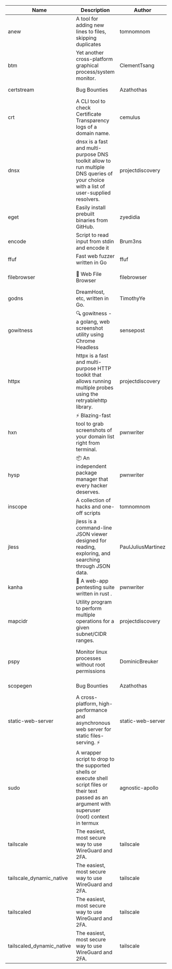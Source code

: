 | Name | Description | Author | Repository | Stars | Version | Updated | Size | SHA256SUM | B3SUM | Source | Language | License |
| ---- | ----------- | ------ | ---------- | ----- | ------- | ------- | ---- | --- | ------ | --------|-------- | ------- |
| anew | A tool for adding new lines to files, skipping duplicates | tomnomnom | [https://github.com/tomnomnom/anew](https://github.com/tomnomnom/anew) | 1121 | v0.1.1 | 2022-03-15T22:35:31Z | 1.41 MB | 41c5a3280453f23911a1cb9ac3c1dc9974249be1b4af6373b6b2daa3d2b749b2 | 760b40bd840e8b96135945aa20f90a137573125904fa9fbfa068c00ce1bc4adb | https://raw.githubusercontent.com/Azathothas/Toolpacks/main/aarch64_arm64_v8a_Android/anew | Go | MIT License |
| btm | Yet another cross-platform graphical process/system monitor. | ClementTsang | [https://github.com/ClementTsang/bottom](https://github.com/ClementTsang/bottom) | 8274 | 0.9.6 | 2023-08-27T01:43:44Z | 3.10 MB | 8524a3fc73a66e51158634e666b590277eed63850a6c724e2d3be92bc907df82 | cc220296db4be3f0968992dbab403efb95063c76f058b618ce3c1c599322ef8f | https://raw.githubusercontent.com/Azathothas/Toolpacks/main/aarch64_arm64_v8a_Android/btm | Rust | MIT License |
| certstream |  Bug Bounties | Azathothas | [https://github.com/Azathothas/Arsenal](https://github.com/Azathothas/Arsenal) | 13 | null |  | 4.54 MB | 64db81987ac5650f5bf4f155a7b67e1ada2e1b3c8aec3d0fb10d9e282b9a0982 | 379dc97fa3b7f373cf98a5e364eb4a1493ed2350ba81e33717c4f9cae378c57c | https://raw.githubusercontent.com/Azathothas/Toolpacks/main/aarch64_arm64_v8a_Android/certstream | Shell | null |
| crt | A CLI tool to check Certificate Transparency logs of a domain name. | cemulus | [https://github.com/cemulus/crt](https://github.com/cemulus/crt) | 64 | v0.1.0 | 2022-03-08T21:41:54Z | 4.63 MB | dff0653ac85e6e1e9dbcd33d64d2485032781da4d60d58501faed4b9a937d3a1 | c4f0f9811a02d59b39e839b9697e02ec0031e9a7673e15b5f6dffa55f3a4c709 | https://raw.githubusercontent.com/Azathothas/Toolpacks/main/aarch64_arm64_v8a_Android/crt | Go | Apache License 2.0 |
| dnsx | dnsx is a fast and multi-purpose DNS toolkit allow to run multiple DNS queries of your choice with a list of user-supplied resolvers. | projectdiscovery | [https://github.com/projectdiscovery/dnsx](https://github.com/projectdiscovery/dnsx) | 1834 | v1.1.6 | 2023-11-11T19:20:44Z | 25.01 MB | a9197bf682781b7e726dce930c8ac15f3c9cbe865fa860e5e0423b364459d9c8 | 7665c41fdbd743ca96bfb21822862301c8fdea572fc1c4cad29c313fa7a9794f | https://raw.githubusercontent.com/Azathothas/Toolpacks/main/aarch64_arm64_v8a_Android/dnsx | Go | MIT License |
| eget | Easily install prebuilt binaries from GitHub. | zyedidia | [https://github.com/zyedidia/eget](https://github.com/zyedidia/eget) | 661 | v1.3.3 | 2023-02-22T05:15:46Z | 6.49 MB | e8651a1f207b5bb84d11ebf7d34fcabcf499b5313d3a91b29e26ace603ae0df4 | cb6e44b35110c9bfaa65d0f3bbc42bc1d1c290857e7980af4779554eeb80f36b | https://raw.githubusercontent.com/Azathothas/Toolpacks/main/aarch64_arm64_v8a_Android/eget | Go | MIT License |
| encode | Script to read input from stdin and encode it | Brum3ns | [https://github.com/Brum3ns/encode](https://github.com/Brum3ns/encode) | 18 | null |  | 2.49 MB | 272abd61a5252b48ee6176582e8fc2aa87dce515b99197b1c5bafa2c4d83026c | 48f663534da859a4aff3abfd5295cad5f48145dcee4a513c0bb116d487eb1146 | https://raw.githubusercontent.com/Azathothas/Toolpacks/main/aarch64_arm64_v8a_Android/encode | Go | MIT License |
| ffuf | Fast web fuzzer written in Go | ffuf | [https://github.com/ffuf/ffuf](https://github.com/ffuf/ffuf) | 10801 | v2.1.0 | 2023-09-16T12:23:19Z | 8.18 MB | 6486a8df2645ae1f36bb796cdba8c919613a69515010ff1433450526cfa6321d | ef2116a546c65de27485c2bc5bb82e800a5ef2920bfe7d03a8d62a19bdc796b1 | https://raw.githubusercontent.com/Azathothas/Toolpacks/main/aarch64_arm64_v8a_Android/ffuf | Go | MIT License |
| filebrowser | 📂 Web File Browser | filebrowser | [https://github.com/filebrowser/filebrowser](https://github.com/filebrowser/filebrowser) | 22299 | v2.27.0 | 2024-01-02T14:38:37Z | 13.29 MB | c6a7daf9a6aa60a0d92206d6c98caa8531607ce4c9e75b89b1821cd33fe45452 | 134cf70a99e84e45bb0bac17c3f19ded41a2ed9f59fe2d53a432fc84d97bf57a | https://raw.githubusercontent.com/Azathothas/Toolpacks/main/aarch64_arm64_v8a_Android/filebrowser | Go | Apache License 2.0 |
| godns |  DreamHost, etc, written in Go. | TimothyYe | [https://github.com/TimothyYe/godns](https://github.com/TimothyYe/godns) | 1391 | v3.0.5 | 2024-01-05T15:35:43Z | 11.81 MB | e5923ba42236d02a1fa8af3c932113bfb4ec095b047e05720a0354d40c05becc | 728dd0c09fb8300fd86b86144f114e758f4b789d741f75ebf86fde7887786328 | https://raw.githubusercontent.com/Azathothas/Toolpacks/main/aarch64_arm64_v8a_Android/godns | Go | Apache License 2.0 |
| gowitness | 🔍 gowitness - a golang, web screenshot utility using Chrome Headless | sensepost | [https://github.com/sensepost/gowitness](https://github.com/sensepost/gowitness) | 2541 | 2.5.1 | 2023-10-29T11:11:30Z | 25.96 MB | 11df370f23d9b18f53afda61896bbd9c7a6002a8641944927954f626d51dbf04 | 23b3bce5505aa3508c1c1a1b1be14d0cb2c30e9dba0104ba57ebfdfdac0dcec4 | https://raw.githubusercontent.com/Azathothas/Toolpacks/main/aarch64_arm64_v8a_Android/gowitness | Go | GNU General Public License v3.0 |
| httpx | httpx is a fast and multi-purpose HTTP toolkit that allows running multiple probes using the retryablehttp library. | projectdiscovery | [https://github.com/projectdiscovery/httpx](https://github.com/projectdiscovery/httpx) | 6374 | v1.3.8 | 2024-01-15T23:02:18Z | 39.96 MB | c6df3f6b843a6390b213549bbea65b1a92c70725efd007b092067ae498aa2eb8 | b2348aa0ab6a5c4057d9000cb608ceca1a616ca6fad9917c5106d79413b8c59a | https://raw.githubusercontent.com/Azathothas/Toolpacks/main/aarch64_arm64_v8a_Android/httpx | Go | MIT License |
| hxn | ⚡ Blazing-fast tool to grab screenshots of your domain list right from terminal. | pwnwriter | [https://github.com/pwnwriter/haylxon](https://github.com/pwnwriter/haylxon) | 353 | v0.1.10 | 2024-01-09T15:11:15Z | 5.94 MB | a7afcc409f02051d374528bf123a58b71894dda5c97db415c4ad6c483736e70e | d83753c17faa46dde1936d88b022e1d11cb9f805c6b127136849932c4ce70c54 | https://raw.githubusercontent.com/Azathothas/Toolpacks/main/aarch64_arm64_v8a_Android/hxn | Rust | MIT License |
| hysp | 📦 An independent package manager that every hacker deserves. | pwnwriter | [https://github.com/pwnwriter/hysp](https://github.com/pwnwriter/hysp) | 393 | v0.1.2 | 2023-12-13T15:03:18Z | 3.25 MB | b0acdc8472614bda1ab97d47e7d2d57c452cd25f5134424bbb78bd4dc5bb68cc | 3ab0f68cd8d99fc4a4e7c17e43d064c86153c594e7f05aeddd6f4b48d95a1797 | https://raw.githubusercontent.com/Azathothas/Toolpacks/main/aarch64_arm64_v8a_Android/hysp | Rust | MIT License |
| inscope | A collection of hacks and one-off scripts | tomnomnom | [https://github.com/tomnomnom/hacks](https://github.com/tomnomnom/hacks) | 1987 | null |  | 1.79 MB | 2edcd797d49b4636ca17670e7a82a6199b2e4803b2b907530119766c837b4459 | 14e83b8643f30c135b472eb467ff80d81ca0ce81a1d045116a4e8847a7638174 | https://raw.githubusercontent.com/Azathothas/Toolpacks/main/aarch64_arm64_v8a_Android/inscope | Go | null |
| jless | jless is a command-line JSON viewer designed for reading, exploring, and searching through JSON data. | PaulJuliusMartinez | [https://github.com/PaulJuliusMartinez/jless](https://github.com/PaulJuliusMartinez/jless) | 4316 | v0.9.0 | 2023-07-17T02:51:34Z | 1.74 MB | f95b2c666fcc770a829cc241b7ad2631bc41258d8afd9a9a0f5115635279098a | e54b6f5027f01876c0d6cff993c6e75a0be33eec0242601e2b969536ee99a627 | https://raw.githubusercontent.com/Azathothas/Toolpacks/main/aarch64_arm64_v8a_Android/jless | Rust | MIT License |
| kanha | 🦚 A web-app pentesting suite written in rust . | pwnwriter | [https://github.com/pwnwriter/kanha](https://github.com/pwnwriter/kanha) | 235 | v-v0.1.2 | 2023-10-17T16:42:52Z | 2.77 MB | e98b78edc697919a405311f1b4b317ffe0b6a6917eca32effa3c998529e29e4f | 16f9c9f6e31758be0255755f8066c843702e7c8a92383919b8760a116bfb5aff | https://raw.githubusercontent.com/Azathothas/Toolpacks/main/aarch64_arm64_v8a_Android/kanha | Rust | MIT License |
| mapcidr | Utility program to perform multiple operations for a given subnet/CIDR ranges. | projectdiscovery | [https://github.com/projectdiscovery/mapcidr](https://github.com/projectdiscovery/mapcidr) | 877 | v1.1.16 | 2023-11-23T07:59:56Z | 22.31 MB | 92e3db6e8e2efb217540c1afec67b862e563dae8cd3855a7ec8f9c1a7e0d6998 | 6f5f54bdf18aa909f2755e8f7607b18aba1404621882389dfc9ebae6a16f117a | https://raw.githubusercontent.com/Azathothas/Toolpacks/main/aarch64_arm64_v8a_Android/mapcidr | Go | MIT License |
| pspy | Monitor linux processes without root permissions | DominicBreuker | [https://github.com/DominicBreuker/pspy](https://github.com/DominicBreuker/pspy) | 4331 | v1.2.1 | 2023-01-17T21:10:08Z | 3.48 MB | fa9a0424c452b146569391a811364931903a519c1ed5fd300b8bc14a7adcba5d | dcc38161397a04e1550e40cbf701ff2a4480e2c4758585492235a809907df359 | https://raw.githubusercontent.com/Azathothas/Toolpacks/main/aarch64_arm64_v8a_Android/pspy | Go | GNU General Public License v3.0 |
| scopegen |  Bug Bounties | Azathothas | [https://github.com/Azathothas/Arsenal](https://github.com/Azathothas/Arsenal) | 13 | null |  | 1.54 MB | cfd69e2d16ee1ef0e8cffd5c46e0c17583bd8fc3542ca6f62dc23ca823c17336 | ee60e3709b424141fa7a6bc55b9ea3a0ffc434c6ed4d33ae07b0e6f058739743 | https://raw.githubusercontent.com/Azathothas/Toolpacks/main/aarch64_arm64_v8a_Android/scopegen | Shell | null |
| static-web-server | A cross-platform, high-performance and asynchronous web server for static files-serving. ⚡ | static-web-server | [https://github.com/static-web-server/static-web-server](https://github.com/static-web-server/static-web-server) | 985 | v2.24.2 | 2023-12-28T17:38:30Z | 6.44 MB | b91c0be5c541d063ef553aeac152f2c553a22bfd26e1d9da736e4bcd6c3299d5 | b81d7d2f8f24eccd2eb58d3ed59d3fdae47075101c03e692c53ac2b4eb5023f5 | https://raw.githubusercontent.com/Azathothas/Toolpacks/main/aarch64_arm64_v8a_Android/static-web-server | Rust | Apache License 2.0 |
| sudo | A wrapper script to drop to the supported shells or execute shell script files or their text passed as an argument with superuser (root) context in termux | agnostic-apollo | [https://github.com/agnostic-apollo/sudo](https://github.com/agnostic-apollo/sudo) | 65 | v0.2.0 | 2021-04-10T21:03:11Z | 0.24 MB | 9e56787b3ca489a9eb9e3a64f54944aa92c728d18576972ef7ef6bb10ca6462c | 261a7ec6cf5ed2fbc82f8128f2583eda7faeb8939b9e08143046f0b046e504ae | https://raw.githubusercontent.com/Azathothas/Toolpacks/main/aarch64_arm64_v8a_Android/sudo | Shell | MIT License |
| tailscale | The easiest, most secure way to use WireGuard and 2FA. | tailscale | [https://github.com/tailscale/tailscale](https://github.com/tailscale/tailscale) | 15036 | v1.58.0 | 2024-01-18T21:39:08Z | 10.42 MB | a9c91ac7e8240ca11b72169e07a3c914e7c1479086a38905c8f903452d09dae8 | 5fd66b16ac82a695aac41c7f710f9a9f7946368114021e61968c8164d2770a24 | https://raw.githubusercontent.com/Azathothas/Toolpacks/main/aarch64_arm64_v8a_Android/tailscale | Go | BSD 3-Clause New or Revised License |
| tailscale_dynamic_native | The easiest, most secure way to use WireGuard and 2FA. | tailscale | [https://github.com/tailscale/tailscale](https://github.com/tailscale/tailscale) | 15036 | v1.58.0 | 2024-01-18T21:39:08Z | 10.75 MB | 2e89562009074a77b0f1158e0fe77ffd901f849db9498549fe01c06a87e60bb0 | b6c87235964e2f613aaee88580ed69adfa5de590292fbeec87814a1dacf938db | https://raw.githubusercontent.com/Azathothas/Toolpacks/main/aarch64_arm64_v8a_Android/tailscale_dynamic_native | Go | BSD 3-Clause New or Revised License |
| tailscaled | The easiest, most secure way to use WireGuard and 2FA. | tailscale | [https://github.com/tailscale/tailscale](https://github.com/tailscale/tailscale) | 15036 | v1.58.0 | 2024-01-18T21:39:08Z | 19.53 MB | c2d8796ca33a2e2b8ae2218e8950ed548eb336c3f1c7d658a74a3ddf9045b642 | 445c19ff6aa6d77e201f9ff7a5660a2069425dc4547bd7c5085b065672aff85e | https://raw.githubusercontent.com/Azathothas/Toolpacks/main/aarch64_arm64_v8a_Android/tailscaled | Go | BSD 3-Clause New or Revised License |
| tailscaled_dynamic_native | The easiest, most secure way to use WireGuard and 2FA. | tailscale | [https://github.com/tailscale/tailscale](https://github.com/tailscale/tailscale) | 15036 | v1.58.0 | 2024-01-18T21:39:08Z | 20.66 MB | aa62ccd220b295afc1d15273cb91cdc08f2e6b63545b9e3b34f8f6799b63c47c | ea8414f5b46613c3b52d2a861afc03fe366af9f9cc012405e47ae34c3d9e5958 | https://raw.githubusercontent.com/Azathothas/Toolpacks/main/aarch64_arm64_v8a_Android/tailscaled_dynamic_native | Go | BSD 3-Clause New or Revised License |
